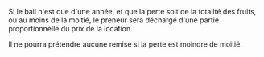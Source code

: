 Si le bail n'est que d'une année, et que la perte soit de la totalité des fruits, ou au moins de la moitié, le preneur sera déchargé d'une partie proportionnelle du prix de la location.

Il ne pourra prétendre aucune remise si la perte est moindre de moitié.
